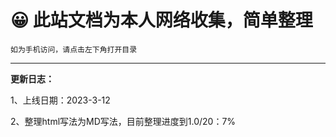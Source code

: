 # 😀 此站文档为本人网络收集，简单整理


`如为手机访问，请点击左下角打开目录`


-------------
**更新日志：**

1、上线日期：2023-3-12

2、整理html写法为MD写法，目前整理进度到1.0/20：7%